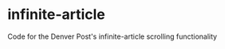 infinite-article
================

Code for the Denver Post's infinite-article scrolling functionality

